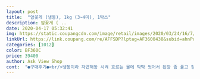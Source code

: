 ```yaml
---
layout: post 
title:  "암꽃게 (냉동), 1kg (3~4미), 1박스" 
description: 암꽃게 ( ..
date: 2020-04-17 05:32:41 
img: https://static.coupangcdn.com/image/retail/images/2020/03/24/16/7/f407422a-9345-4633-82cc-1084b25b2357.jpg 
linkUrl: https://link.coupang.com/re/AFFSDP?lptag=AF3600438&subid=ahnPublicAsk&pageKey=1384806821&itemId=2419618758&vendorItemId=70413798698&traceid=V0-113-63d6b1aeb1c8787a 
categories: [1012] 
color: BF360C 
price: 39400 
author: Ask View Shop 
cont:  "●구매후기●<br/>냉동이라 자연해동 시켜 흐르는 물에 박박 씻어서 된장 좀 풀고 청주에 생강 넣고 팔팔 끓인물에 쪄야해요<br/>냉동인데도 살이 꽉 찼네요~ 큰거 두마리 작은거 한마리<br/>다리 분리는 좀 있었는데 갯수 다 있었어요ㅎ<br/>두마리는 알도 없고<br/>마무리는 게껍질 라면으로!!<br/>보통 이 정도 가격에 냉동이면<br/>사진에는 조금 보이지만 껍질 속에 많이 들었더라구요~~<br/>살이 흐물스물하고<br/>세개중 한개가 알도 살도 없고 큰거랑 중간거는 살도 많고 알도많아요.<br/> 맛좋습니다.<br/>하루 반나절 만에 먹었는데 맛있어요.<br/>^^급해서~<br/>세마리 냉동게가 왔는데<br/>싱싱하고 알도 꽉차던데<br/>아쉬웠습니다.<br/><br/>애들이 정말 좋아했어요~<br/>와.<br/>.<br/> 사전예약이라 기대안했는데 대박이네요!!!<br/>이럴바엔 걍 숫놈 사서 먹을걸<br/>이렇게 좋은줄 알았으면 더 살껄ㅠ<br/>큰거 두마리는 알도 많았어요!<br/>한마리는 알이 조금 들어있어요.<br/><br/>" 
---
```

